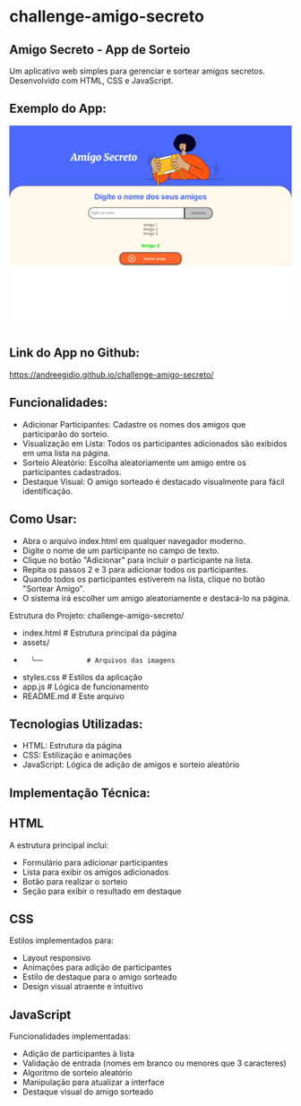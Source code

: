 # challenge-amigo-secreto
Amigo Secreto - App de Sorteio
------------------------------
Um aplicativo web simples para gerenciar e sortear amigos secretos. Desenvolvido com HTML, CSS e JavaScript.

Exemplo do App:
---------------
![Screenshot do App](assets/screenshot.png)

Link do App no Github: 
----------------------
https://andreegidio.github.io/challenge-amigo-secreto/

Funcionalidades:
----------------
- Adicionar Participantes: Cadastre os nomes dos amigos que participarão do sorteio.
- Visualização em Lista: Todos os participantes adicionados são exibidos em uma lista na página.
- Sorteio Aleatório: Escolha aleatoriamente um amigo entre os participantes cadastrados.
- Destaque Visual: O amigo sorteado é destacado visualmente para fácil identificação.

Como Usar:
----------
- Abra o arquivo index.html em qualquer navegador moderno.
- Digite o nome de um participante no campo de texto.
- Clique no botão "Adicionar" para incluir o participante na lista.
- Repita os passos 2 e 3 para adicionar todos os participantes.
- Quando todos os participantes estiverem na lista, clique no botão "Sortear Amigo".
- O sistema irá escolher um amigo aleatoriamente e destacá-lo na página.

Estrutura do Projeto:
 challenge-amigo-secreto/
- index.html          # Estrutura principal da página
- assets/
-       └──           # Arquivos das imagens
- styles.css          # Estilos da aplicação
- app.js              # Lógica de funcionamento
- README.md           # Este arquivo

Tecnologias Utilizadas:
-----------------------
- HTML: Estrutura da página
- CSS: Estilização e animações
- JavaScript: Lógica de adição de amigos e sorteio aleatório

Implementação Técnica:
---------------------

HTML
----
A estrutura principal inclui:
- Formulário para adicionar participantes
- Lista para exibir os amigos adicionados
- Botão para realizar o sorteio
- Seção para exibir o resultado em destaque

CSS
---
Estilos implementados para:
- Layout responsivo
- Animações para adição de participantes
- Estilo de destaque para o amigo sorteado
- Design visual atraente e intuitivo

JavaScript
----------
Funcionalidades implementadas:
- Adição de participantes à lista
- Validação de entrada (nomes em branco ou menores que 3 caracteres)
- Algoritmo de sorteio aleatório
- Manipulação para atualizar a interface
- Destaque visual do amigo sorteado

